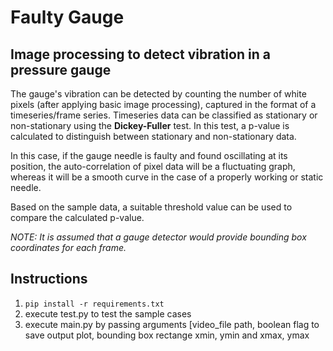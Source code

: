 # Faulty Gauge
## Image processing to detect vibration in a pressure gauge


The gauge's vibration can be detected by counting the number of white pixels (after applying basic image processing), captured in the format of a timeseries/frame series. Timeseries data can be classified as stationary or non-stationary using the <b>Dickey-Fuller</b> test. In this test, a p-value is calculated to distinguish between stationary and non-stationary data.

In this case, if the gauge needle is faulty and found oscillating at its position, the auto-correlation of pixel data will be a fluctuating graph, whereas it will be a smooth curve in the case of a properly working or static needle.

Based on the sample data, a suitable threshold value can be used to compare the calculated p-value.

<em>NOTE: It is assumed that a gauge detector would provide bounding box coordinates for each frame.</em>

## Instructions
1. ```pip install -r requirements.txt```
2. execute test.py to test the sample cases
3. execute main.py by passing arguments [video_file path, boolean flag to save output plot, bounding box rectange xmin, ymin and xmax, ymax
